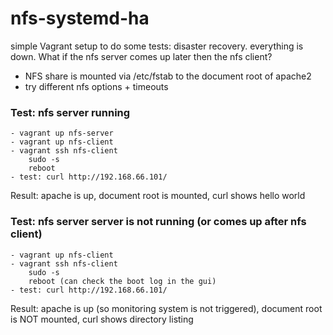 # nfs-systemd-ha
simple Vagrant setup to do some tests: disaster recovery. everything is down. What if the nfs server comes up later then the nfs client?  

- NFS share is mounted via /etc/fstab to the document root of apache2
- try different nfs options + timeouts

### Test: nfs server running 
    - vagrant up nfs-server
    - vagrant up nfs-client
    - vagrant ssh nfs-client 
        sudo -s
        reboot
    - test: curl http://192.168.66.101/ 
Result: apache is up, document root is mounted, curl shows hello world  


### Test: nfs server server is not running (or comes up after nfs client) 
    - vagrant up nfs-client
    - vagrant ssh nfs-client 
        sudo -s
        reboot (can check the boot log in the gui)
    - test: curl http://192.168.66.101/ 
Result: apache is up (so monitoring system is not triggered), document root is NOT mounted, curl shows directory listing  

